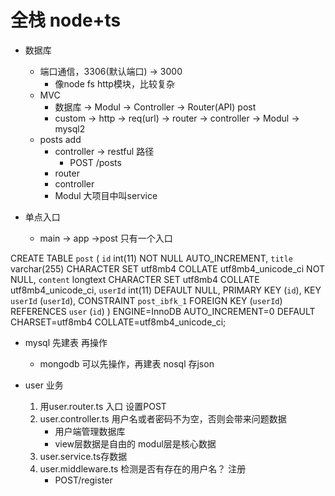 # 全栈 node+ts
- 数据库
    - 端口通信，3306(默认端口) -> 3000
        - 像node fs http模块，比较复杂
    - MVC
        - 数据库 -> Modul -> Controller -> Router(API) post
        - custom -> http -> req(url) -> router -> controller -> Modul -> mysql2    
    - posts add
        - controller -> restful 路径
            - POST /posts
        - router
        - controller
        - Modul  大项目中叫service

- 单点入口 
    - main -> app ->post  只有一个入口


CREATE TABLE `post` (
  `id` int(11) NOT NULL AUTO_INCREMENT,
  `title` varchar(255) CHARACTER SET utf8mb4 COLLATE utf8mb4_unicode_ci NOT NULL,
  `content` longtext CHARACTER SET utf8mb4 COLLATE utf8mb4_unicode_ci,
  `userId` int(11) DEFAULT NULL,
  PRIMARY KEY (`id`),
  KEY `userId` (`userId`),
  CONSTRAINT `post_ibfk_1` FOREIGN KEY (`userId`) REFERENCES `user` (`id`)
) ENGINE=InnoDB AUTO_INCREMENT=0 DEFAULT CHARSET=utf8mb4 COLLATE=utf8mb4_unicode_ci;

- mysql 先建表 再操作
    - mongodb 可以先操作，再建表 nosql 存json

- user 业务
    1. 用user.router.ts 入口 设置POST 
    2. user.controller.ts 用户名或者密码不为空，否则会带来问题数据
        - 用户端管理数据库
        - view层数据是自由的 modul层是核心数据
    3. user.service.ts存数据
    4. user.middleware.ts 检测是否有存在的用户名？ 注册
        - POST/register 